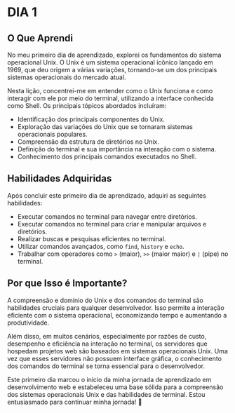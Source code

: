 # DIA 1

## O Que Aprendi
No meu primeiro dia de aprendizado, explorei os fundamentos do sistema operacional Unix. O Unix é um sistema operacional icônico lançado em 1969, que deu origem a várias variações, tornando-se um dos principais sistemas operacionais do mercado atual.

Nesta lição, concentrei-me em entender como o Unix funciona e como interagir com ele por meio do terminal, utilizando a interface conhecida como Shell. Os principais tópicos abordados incluíram:

- Identificação dos principais componentes do Unix.
- Exploração das variações do Unix que se tornaram sistemas operacionais populares.
- Compreensão da estrutura de diretórios no Unix.
- Definição do terminal e sua importância na interação com o sistema.
- Conhecimento dos principais comandos executados no Shell.

## Habilidades Adquiridas
Após concluir este primeiro dia de aprendizado, adquiri as seguintes habilidades:

- Executar comandos no terminal para navegar entre diretórios.
- Executar comandos no terminal para criar e manipular arquivos e diretórios.
- Realizar buscas e pesquisas eficientes no terminal.
- Utilizar comandos avançados, como `find`, `history` e `echo`.
- Trabalhar com operadores como `>` (maior), `>>` (maior maior) e `|` (pipe) no terminal.

## Por que Isso é Importante?
A compreensão e domínio do Unix e dos comandos do terminal são habilidades cruciais para qualquer desenvolvedor. Isso permite a interação eficiente com o sistema operacional, economizando tempo e aumentando a produtividade.

Além disso, em muitos cenários, especialmente por razões de custo, desempenho e eficiência na interação no terminal, os servidores que hospedam projetos web são baseados em sistemas operacionais Unix. Uma vez que esses servidores não possuem interface gráfica, o conhecimento dos comandos do terminal se torna essencial para o desenvolvedor.

Este primeiro dia marcou o início da minha jornada de aprendizado em desenvolvimento web e estabeleceu uma base sólida para a compreensão dos sistemas operacionais Unix e das habilidades de terminal. Estou entusiasmado para continuar minha jornada! :rocket:
